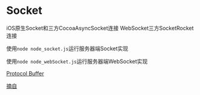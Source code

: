 # Socket
iOS原生Socket和三方CocoaAsyncSocket连接
WebSocket三方SocketRocket连接

使用`node node_socket.js`运行服务器端Socket实现

使用`node node_webSocket.js`运行服务器端WebSocket实现

[Protocol Buffer](https://www.ibm.com/developerworks/cn/linux/l-cn-gpb/index.html)

[摘自](https://www.jianshu.com/p/2dbb360886a8)
